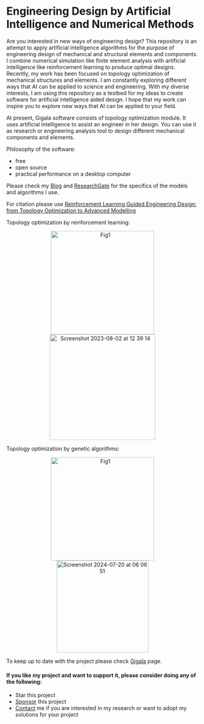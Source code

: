 # Engineering Design by Artificial Intelligence and Numerical Methods

Are you interested in new ways of engineering design? This repository is an attempt to apply artificial intelligence algorithms for the purpose of engineering design of mechanical and structural elements and components. I combine numerical simulation like finite element analysis with artificial intelligence like reinforcement learning to produce optimal designs. Recently, my work has been focused on topology optimization of mechanical structures and elements. I am constantly exploring different ways that AI can be applied to science and engineering. With my diverse interests, I am using this repository as a testbed for my ideas to create software for artificial intelligence aided design. I hope that my work can inspire you to explore new ways that AI can be applied to your field.

At present, Gigala software consists of topology optimization module. It uses artificial intelligence to assist an engineer in her design. You can use it as research or engineering analysis tool to design different mechanical components and elements.

Philosophy  of the software:
* free
* open source
* practical performance on a desktop computer

 
Please check my [Blog](https://gigatskhondia.medium.com/) and [ResearchGate](https://www.researchgate.net/profile/Giorgi-Tskhondia) for the specifics of the models and algorithms I use. 

For citation please use [Reinforcement Learning Guided Engineering Design: from Topology Optimization to Advanced Modelling](https://jngr5.com/index.php/journal-of-next-generation-resea/article/view/95) 

Topology optimization by reinforcement learning:
<p align="center">
<img width="271" alt="Fig1" src="https://github.com/gigatskhondia/gigala/assets/31343916/f01f768f-9435-4d7f-9f73-4ff5f6826ece"><img width="277" alt="Screenshot 2023-08-02 at 12 39 14" src="https://github.com/gigatskhondia/gigala/assets/31343916/e97365d9-71cc-4c15-a790-4cb04037c163">
</p>

Topology optimization by genetic algorithms:
<p align="center">
 <img width="271" alt="Fig1" src="https://github.com/gigatskhondia/gigala/assets/31343916/f01f768f-9435-4d7f-9f73-4ff5f6826ece"><img width="241" alt="Screenshot 2024-07-20 at 06 06 51" src="https://github.com/user-attachments/assets/c06d482a-55f9-458b-ad03-8c5519c966d7">
</p>

To keep up to date with the project please check [Gigala](https://gigala.io/) page.

#### If you like my project and want to support it, please consider doing any of the following: ####
* Star this project
* [Sponsor](https://www.paypal.me/gigatskhondia) this project 
* [Contact](https://gigala.io/) me if you are interested in my research or want to adopt my solutions for your project
